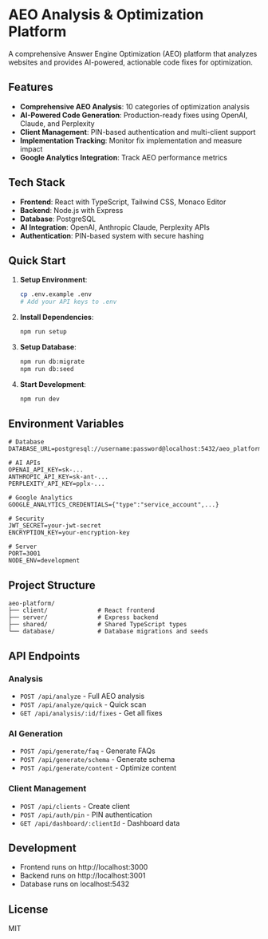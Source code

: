 # AEO Analysis & Optimization Platform

A comprehensive Answer Engine Optimization (AEO) platform that analyzes websites and provides AI-powered, actionable code fixes for optimization.

## Features

- **Comprehensive AEO Analysis**: 10 categories of optimization analysis
- **AI-Powered Code Generation**: Production-ready fixes using OpenAI, Claude, and Perplexity
- **Client Management**: PIN-based authentication and multi-client support
- **Implementation Tracking**: Monitor fix implementation and measure impact
- **Google Analytics Integration**: Track AEO performance metrics

## Tech Stack

- **Frontend**: React with TypeScript, Tailwind CSS, Monaco Editor
- **Backend**: Node.js with Express
- **Database**: PostgreSQL
- **AI Integration**: OpenAI, Anthropic Claude, Perplexity APIs
- **Authentication**: PIN-based system with secure hashing

## Quick Start

1. **Setup Environment**:
   ```bash
   cp .env.example .env
   # Add your API keys to .env
   ```

2. **Install Dependencies**:
   ```bash
   npm run setup
   ```

3. **Setup Database**:
   ```bash
   npm run db:migrate
   npm run db:seed
   ```

4. **Start Development**:
   ```bash
   npm run dev
   ```

## Environment Variables

```env
# Database
DATABASE_URL=postgresql://username:password@localhost:5432/aeo_platform

# AI APIs
OPENAI_API_KEY=sk-...
ANTHROPIC_API_KEY=sk-ant-...
PERPLEXITY_API_KEY=pplx-...

# Google Analytics
GOOGLE_ANALYTICS_CREDENTIALS={"type":"service_account",...}

# Security
JWT_SECRET=your-jwt-secret
ENCRYPTION_KEY=your-encryption-key

# Server
PORT=3001
NODE_ENV=development
```

## Project Structure

```
aeo-platform/
├── client/              # React frontend
├── server/              # Express backend
├── shared/              # Shared TypeScript types
└── database/            # Database migrations and seeds
```

## API Endpoints

### Analysis
- `POST /api/analyze` - Full AEO analysis
- `POST /api/analyze/quick` - Quick scan
- `GET /api/analysis/:id/fixes` - Get all fixes

### AI Generation
- `POST /api/generate/faq` - Generate FAQs
- `POST /api/generate/schema` - Generate schema
- `POST /api/generate/content` - Optimize content

### Client Management
- `POST /api/clients` - Create client
- `POST /api/auth/pin` - PIN authentication
- `GET /api/dashboard/:clientId` - Dashboard data

## Development

- Frontend runs on http://localhost:3000
- Backend runs on http://localhost:3001
- Database runs on localhost:5432

## License

MIT
